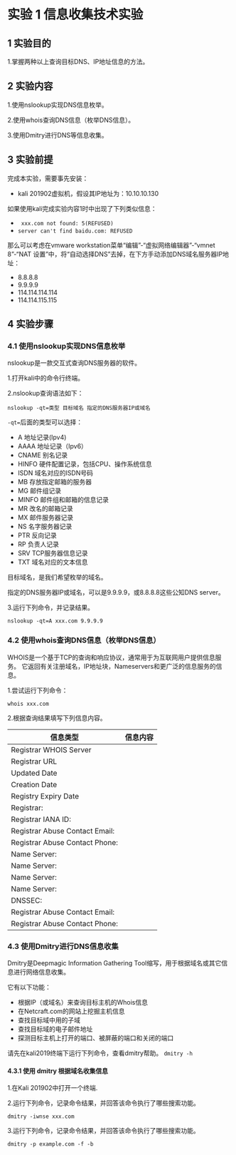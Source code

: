 # 实验 1 信息收集技术实验

## 1 实验目的

1.掌握两种以上查询目标DNS、IP地址信息的方法。

## 2 实验内容

1.使用nslookup实现DNS信息枚举。

2.使用whois查询DNS信息（枚举DNS信息）。

3.使用Dmitry进行DNS等信息收集。



## 3 实验前提

完成本实验，需要事先安装：
- kali 201902虚拟机，假设其IP地址为：10.10.10.130

如果使用kali完成实验内容1时中出现了下列类似信息：

- ``` xxx.com not found: 5(REFUSED)```
- ```server can't find baidu.com: REFUSED```

那么可以考虑在vmware workstation菜单“编辑”-“虚拟网络编辑器”-“vmnet 8”-“NAT 设置”中，将“自动选择DNS”去掉，在下方手动添加DNS域名服务器IP地址：
- 8.8.8.8
- 9.9.9.9
- 114.114.114.114
- 114.114.115.115


## 4 实验步骤

### 4.1 使用nslookup实现DNS信息枚举

nslookup是一款交互式查询DNS服务器的软件。

1.打开kali中的命令行终端。

2.nslookup查询语法如下：
```
nslookup -qt=类型 目标域名 指定的DNS服务器IP或域名
```
```-qt=```后面的类型可以选择：
- A 地址记录(Ipv4)
- AAAA 地址记录（Ipv6）
- CNAME 别名记录
- HINFO 硬件配置记录，包括CPU、操作系统信息
- ISDN 域名对应的ISDN号码
- MB 存放指定邮箱的服务器
- MG 邮件组记录
- MINFO 邮件组和邮箱的信息记录
- MR 改名的邮箱记录
- MX 邮件服务器记录
- NS 名字服务器记录
- PTR 反向记录
- RP 负责人记录
- SRV TCP服务器信息记录
- TXT 域名对应的文本信息

目标域名，是我们希望枚举的域名。

指定的DNS服务器IP或域名，可以是9.9.9.9，或8.8.8.8这些公知DNS server。

3.运行下列命令，并记录结果。
```
nslookup -qt=A xxx.com 9.9.9.9
```

### 4.2 使用whois查询DNS信息（枚举DNS信息）

WHOIS是一个基于TCP的查询和响应协议，通常用于为互联网用户提供信息服务。 它返回有关注册域名，IP地址块，Nameservers和更广泛的信息服务的信息。

1.尝试运行下列命令：
```
whois xxx.com
```
2.根据查询结果填写下列信息内容。

|信息类型|信息内容|
|-|-|
|Registrar WHOIS Server| |
|Registrar URL| |
|Updated Date| |
|Creation Date| |
|Registry Expiry Date| |
|Registrar:| |
|Registrar IANA ID: | |
|Registrar Abuse Contact Email:| |
|Registrar Abuse Contact Phone:| |
|Name Server: | | 
|Name Server:| |
|Name Server: | |
|Name Server: | |
|DNSSEC:| |
|Registrar Abuse Contact Email:|  |
|Registrar Abuse Contact Phone: | |

### 4.3 使用Dmitry进行DNS信息收集

Dmitry是Deepmagic Information Gathering Tool缩写，用于根据域名或其它信息进行网络信息收集。

它有以下功能：
- 根据IP（或域名）来查询目标主机的Whois信息
- 在Netcraft.com的网站上挖掘主机信息
- 查找目标域中用的子域
- 查找目标域的电子邮件地址
- 探测目标主机上打开的端口、被屏蔽的端口和关闭的端口

请先在kali2019终端下运行下列命令，查看dmitry帮助。
```dmitry -h```

#### 4.3.1 使用 dmitry 根据域名收集信息

1.在Kali 201902中打开一个终端.

2.运行下列命令，记录命令结果，并回答该命令执行了哪些搜索功能。
```
dmitry -iwnse xxx.com
```

3.运行下列命令，记录命令结果，并回答该命令执行了哪些搜索功能。
```
dmitry -p example.com -f -b
```